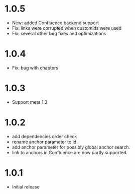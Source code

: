 # 1.0.5

- New: added Confluence backend support
- Fix: links were corrupted when customids were used
- Fix: several other bug fixes and optimizations

# 1.0.4

- Fix: bug with chapters

# 1.0.3

- Support meta 1.3

# 1.0.2

- add dependencies order check
- rename anchor parameter to id.
- add anchor parameter for possibly global anchor search.
- link to anchors in Confluence are now partly supported.

# 1.0.1

- Initial release
